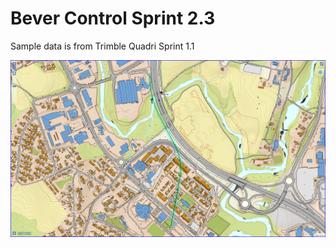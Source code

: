 # Bever Control Sprint 2.3

Sample data is from Trimble Quadri Sprint 1.1

![Tunnel plan view](Tunnel_Plan_View.png)
